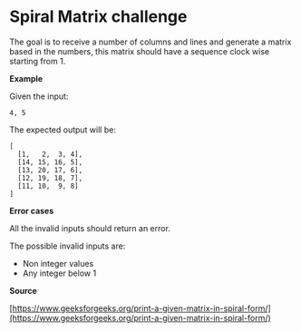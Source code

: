 # Spiral Matrix challenge

The goal is to receive a number of columns and lines and generate a matrix based in the numbers,
this matrix should have a sequence clock wise starting from 1.


**Example**

Given the input:

```
4, 5
```

The expected output will be:

```
[
  [1,   2,  3, 4],
  [14, 15, 16, 5],
  [13, 20, 17, 6],
  [12, 19, 18, 7],
  [11, 10,  9, 8]
]
```

**Error cases**

All the invalid inputs should return an error.

The possible invalid inputs are:

- Non integer values
- Any integer below 1

**Source**

[https://www.geeksforgeeks.org/print-a-given-matrix-in-spiral-form/](https://www.geeksforgeeks.org/print-a-given-matrix-in-spiral-form/)
